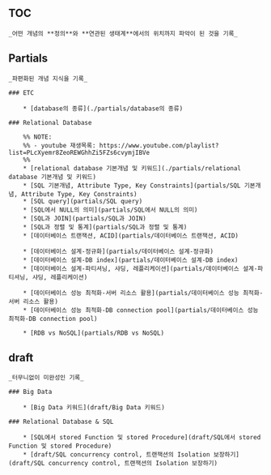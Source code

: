 ## TOC

    _어떤 개념의 **정의**와 **연관된 생태계**에서의 위치까지 파악이 된 것을 기록_



## Partials

    _파편화된 개념 지식을 기록_

    ### ETC

        * [database의 종류](./partials/database의 종류)

    ### Relational Database

        %% NOTE:
        %% - youtube 재생목록: https://www.youtube.com/playlist?list=PLcXyemr8ZeoREWGhhZi5FZs6cvymjIBVe
        %%
        * [relational database 기본개념 및 키워드](./partials/relational database 기본개념 및 키워드)
        * [SQL 기본개념, Attribute Type, Key Constraints](partials/SQL 기본개념, Attribute Type, Key Constraints)
        * [SQL query](partials/SQL query)
        * [SQL에서 NULL의 의미](partials/SQL에서 NULL의 의미)
        * [SQL과 JOIN](partials/SQL과 JOIN)
        * [SQL과 정렬 및 통계](partials/SQL과 정렬 및 통계)
        * [데이터베이스 트랜잭션, ACID](partials/데이터베이스 트랜잭션, ACID)

        * [데이터베이스 설계-정규화](partials/데이터베이스 설계-정규화)
        * [데이터베이스 설계-DB index](partials/데이터베이스 설계-DB index)
        * [데이터베이스 설계-파티셔닝, 샤딩, 레플리케이션](partials/데이터베이스 설계-파티셔닝, 샤딩, 레플리케이션)

        * [데이터베이스 성능 최적화-서버 리소스 활용](partials/데이터베이스 성능 최적화-서버 리소스 활용)
        * [데이터베이스 성능 최적화-DB connection pool](partials/데이터베이스 성능 최적화-DB connection pool)

        * [RDB vs NoSQL](partials/RDB vs NoSQL)

## draft

    _터무니없이 미완성인 기록_

    ### Big Data

        * [Big Data 키워드](draft/Big Data 키워드)

    ### Relational Database & SQL

        * [SQL에서 stored Function 및 stored Procedure](draft/SQL에서 stored Function 및 stored Procedure)
        * [draft/SQL concurrency control, 트랜잭션의 Isolation 보장하기](draft/SQL concurrency control, 트랜잭션의 Isolation 보장하기)
